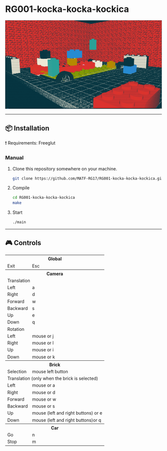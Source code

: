 # RG001-kocka-kocka-kockica

![Could not be displayed](screenshots/kockice.png?raw=true "kocka kocka kockica")

***
## :package: Installation
:exclamation: Requirements: Freeglut 

### Manual

1. Clone this repository somewhere on your machine.

    ```sh
    git clone https://github.com/MATF-RG17/RG001-kocka-kocka-kockica.git ~/

    ```
2. Compile

    ```sh
    cd RG001-kocka-kocka-kockica
	make

    ```

3. Start

    ```sh
	./main

    ```

***

## :video_game: Controls

<table>
  <tr>
    <th colspan="2">Global</th>
  </tr>
  <tr>
    <td>Exit</td><td>Esc</td>
  </tr>

  <tr>
    <th colspan="2">Camera</th>
  </tr>
  <tr>
    <td colspan="2">Translation</td>
  </tr>
  <tr>
    <td>Left</td><td>a</td>
  </tr>
  <tr>
    <td>Right</td><td>d</td>
  </tr>
  <tr>
    <td>Forward</td><td>w</td>
  </tr>
  <tr>
    <td>Backward</td><td>s</td>
  </tr>
  <tr>
    <td>Up</td><td>e</td>
  </tr>
  <tr>
    <td>Down</td><td>q</td>
  </tr>
  <tr>
    <td colspan="2">Rotation</td>
  </tr>
  <tr>
    <td>Left</td><td>mouse or j</td>
  </tr>
  <tr>
    <td>Right</td><td>mouse or l</td>
  </tr>
  <tr>
    <td>Up</td><td>mouse or i</td>
  </tr>
  <tr>
    <td>Down</td><td>mouse or k</td>
  </tr>

  <tr>
    <th colspan="2">Brick</th>
  </tr>
  <tr>
    <td>Selection</td><td>mouse left button</td>
  </tr>
  <tr>
    <td colspan="2">Translation (only when the brick is selected)</td>
  </tr>
  <tr>
    <td>Left</td><td>mouse or a</td>
  </tr>
  <tr>
    <td>Right</td><td>mouse or d</td>
  </tr>
  <tr>
    <td>Forward</td><td>mouse or w</td>
  </tr>
  <tr>
    <td>Backward</td><td>mouse or s</td>
  </tr>
  <tr>
    <td>Up</td><td>mouse (left and right buttons) or e</td>
  </tr>
  <tr>
    <td>Down</td><td>mouse (left and right buttons)or q</td>
  </tr>

  <tr>
    <th colspan="2">Car</th>
  </tr>
  <tr>
    <td>Go</td><td>n</td>
  </tr>
  <tr>
    <td>Stop</td><td>m</td>
  </tr>
</table>
